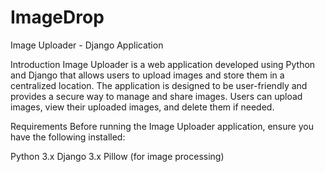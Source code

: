 # ImageDrop

Image Uploader - Django Application

Introduction
Image Uploader is a web application developed using Python and Django that allows users to upload images and store them in a centralized location. The application is designed to be user-friendly and provides a secure way to manage and share images. Users can upload images, view their uploaded images, and delete them if needed.

Requirements
Before running the Image Uploader application, ensure you have the following installed:

Python 3.x
Django 3.x
Pillow (for image processing)
